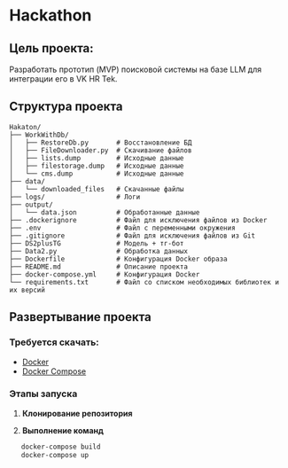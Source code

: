 
# Hackathon

## Цель проекта:
Разработать прототип (MVP) поисковой системы на базе LLM  для интеграции 
его в VK HR Tek.  

## Структура проекта

```text
Hakaton/
├── WorkWithDb/
│   ├── RestoreDb.py       # Восстановление БД
│   ├── FileDownloader.py  # Скачивание файлов 
│   ├── lists.dump         # Исходные данные
│   ├── filestorage.dump   # Исходные данные
│   └── cms.dump           # Исходные данные
├── data/                  
│   └── downloaded_files   # Скачанные файлы
├── logs/                  # Логи
├── output/ 
│   └── data.json          # Обработанные данные
├── .dockerignore          # Файл для исключения файлов из Docker
├── .env                   # Файл с переменными окружения
├── .gitignore             # Файл для исключения файлов из Git
├── DS2plusTG              # Модель + тг-бот
├── Data2.py               # Обработка данных
├── Dockerfile             # Конфигурация Docker образа
├── README.md              # Описание проекта
├── docker-compose.yml     # Конфигурация Docker
└── requirements.txt       # Файл со списком необходимых библиотек и их версий
```
## Развертывание проекта

### Требуется скачать:

- [Docker](https://www.docker.com/)
- [Docker Compose](https://wiki.crowncloud.net/?How_to_Install_and_use_Docker_Compose_on_Ubuntu_24_04)
  


### Этапы запуска

1.  **Клонирование репозитория**

2. **Выполнение команд**
 ```bash
    docker-compose build
    docker-compose up

 ```




